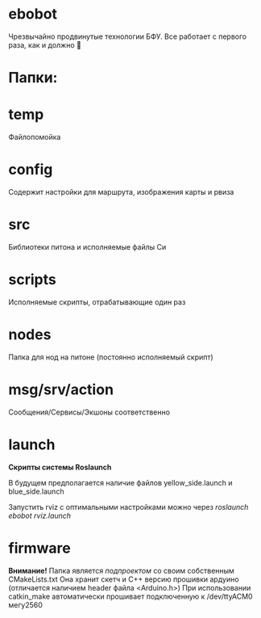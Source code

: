 # ebobot

Чрезвычайно продвинутые технологии БФУ.
Все работает с первого раза, как и должно
:100:

# Папки:

# temp
Файлопомойка

# config
Содержит настройки для маршрута, изображения карты и рвиза

# src
Библиотеки питона и исполняемые файлы Си

# scripts
Исполняемые скрипты, отрабатывающие один раз

# nodes
Папка для нод на питоне (постоянно исполняемый скрипт)

# msg/srv/action
Сообщения/Сервисы/Экшоны соответственно

# launch
**Скрипты системы Roslaunch**

В будущем предполагается наличие файлов yellow_side.launch и blue_side.launch

Запустить rviz с оптимальными настройками можно через
*roslaunch ebobot rviz.launch*


# firmware
**Внимание!** Папка является *подпроектом* со своим собственным CMakeLists.txt
Она хранит скетч и C++ версию прошивки ардуино (отличается наличием header файла <Arduino.h>)
При использовании catkin_make автоматически прошивает подключенную к /dev/ttyACM0 мегу2560


